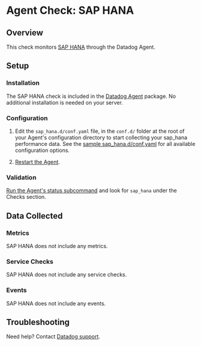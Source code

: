 # Agent Check: SAP HANA

## Overview

This check monitors [SAP HANA][1] through the Datadog Agent.

## Setup

### Installation

The SAP HANA check is included in the [Datadog Agent][2] package.
No additional installation is needed on your server.

### Configuration

1. Edit the `sap_hana.d/conf.yaml` file, in the `conf.d/` folder at the root of your Agent's configuration directory to start collecting your sap_hana performance data. See the [sample sap_hana.d/conf.yaml][2] for all available configuration options.

2. [Restart the Agent][3].

### Validation

[Run the Agent's status subcommand][4] and look for `sap_hana` under the Checks section.

## Data Collected

### Metrics

SAP HANA does not include any metrics.

### Service Checks

SAP HANA does not include any service checks.

### Events

SAP HANA does not include any events.

## Troubleshooting

Need help? Contact [Datadog support][5].

[1]: **LINK_TO_INTEGRATION_SITE**
[2]: https://github.com/DataDog/integrations-core/blob/master/sap_hana/datadog_checks/sap_hana/data/conf.yaml.example
[3]: https://docs.datadoghq.com/agent/guide/agent-commands/?tab=agentv6#start-stop-and-restart-the-agent
[4]: https://docs.datadoghq.com/agent/guide/agent-commands/?tab=agentv6#agent-status-and-information
[5]: https://docs.datadoghq.com/help

